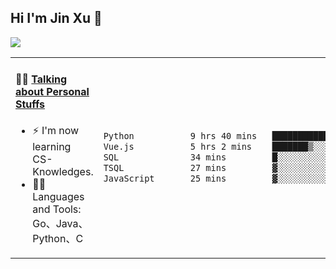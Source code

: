 
## Hi I'm Jin Xu 👋
![](https://komarev.com/ghpvc/?username=jiayouxujin&color=brightgreen&label=PROFILE+VIEWS)



<table align="center">
<tr>
<td valign="top" width="60%">

#### 🏋️‍♀️ <a href="https://github.com/jiayouxujin" target="_blank">Talking about Personal Stuffs</a>
<!-- recent_releases starts -->

- ⚡  I'm now learning CS-Knowledges.  
- 🏊‍♂️ Languages and Tools: Go、Java、Python、C
<!-- recent_releases ends -->
</td>
<td>
 
<!--START_SECTION:waka-->

```txt
Python           9 hrs 40 mins   ██████████████▒░░░░░░░░░░   57.35 %
Vue.js           5 hrs 2 mins    ███████▒░░░░░░░░░░░░░░░░░   29.83 %
SQL              34 mins         █░░░░░░░░░░░░░░░░░░░░░░░░   03.41 %
TSQL             27 mins         ▓░░░░░░░░░░░░░░░░░░░░░░░░   02.76 %
JavaScript       25 mins         ▓░░░░░░░░░░░░░░░░░░░░░░░░   02.50 %
```

<!--END_SECTION:waka-->
 
</td>
</tr>
</table>





